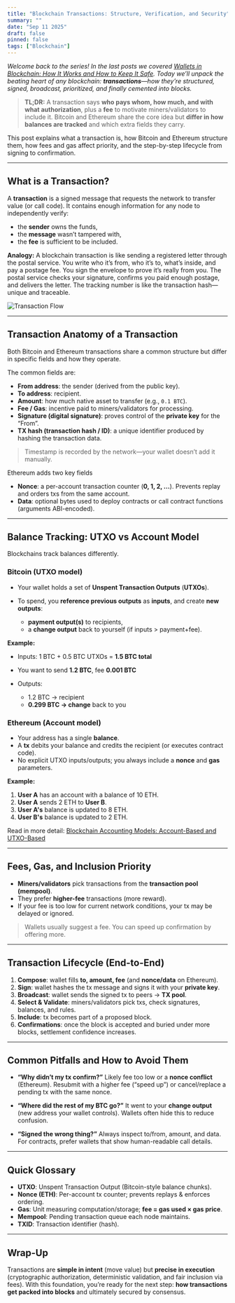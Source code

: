 ```yaml
---
title: "Blockchain Transactions: Structure, Verification, and Security"
summary: ""
date: "Sep 11 2025"
draft: false
pinned: false
tags: ["Blockchain"]
---
```


*Welcome back to the series! In the last posts we covered [Wallets in Blockchain: How It Works and How to Keep It Safe](/blog/blockchain-and-ethereum-fundamentals/04-wallets-in-blockchain-how-it-works-and-how-to-keep-it-safe). Today we’ll unpack the beating heart of any blockchain: **transactions**—how they’re structured, signed, broadcast, prioritized, and finally cemented into blocks.*

> **TL;DR:** A transaction says **who pays whom, how much, and with what authorization**, plus a **fee** to motivate miners/validators to include it. Bitcoin and Ethereum share the core idea but **differ in how balances are tracked** and which extra fields they carry.

This post explains what a transaction is, how Bitcoin and Ethereum structure them, how fees and gas affect priority, and the step-by-step lifecycle from signing to confirmation.

---

## What is a Transaction?

A **transaction** is a signed message that requests the network to transfer value (or call code). It contains enough information for any node to independently verify:

* the **sender** owns the funds,
* the **message** wasn’t tampered with,
* the **fee** is sufficient to be included.

**Analogy:** 
A blockchain transaction is like sending a registered letter through the postal service. You write who it’s from, who it’s to, what’s inside, and pay a postage fee. You sign the envelope to prove it’s really from you. The postal service checks your signature, confirms you paid enough postage, and delivers the letter. The tracking number is like the transaction hash—unique and traceable.

![Transaction Flow](Gemini_Generated_Image_exz0kyexz0kyexz0.avif)

---

## Transaction Anatomy of a Transaction

Both Bitcoin and Ethereum transactions share a common structure but differ in specific fields and how they operate.

The common fields are:

* **From address**: the sender (derived from the public key).
* **To address**: recipient.
* **Amount**: how much native asset to transfer (e.g., `0.1 BTC`).
* **Fee / Gas**: incentive paid to miners/validators for processing.
* **Signature (digital signature)**: proves control of the **private key** for the “From”.
* **TX hash (transaction hash / ID)**: a unique identifier produced by hashing the transaction data.

> Timestamp is recorded by the network—your wallet doesn’t add it manually.

Ethereum adds two key fields

* **Nonce**: a per-account transaction counter (**0, 1, 2, …**). Prevents replay and orders txs from the same account.
* **Data**: optional bytes used to deploy contracts or call contract functions (arguments ABI-encoded).


---

## Balance Tracking: UTXO vs Account Model

Blockchains track balances differently.

### Bitcoin (UTXO model)

* Your wallet holds a set of **Unspent Transaction Outputs** (**UTXOs**).
* To spend, you **reference previous outputs** as **inputs**, and create **new outputs**:

  * **payment output(s)** to recipients,
  * a **change output** back to yourself (if inputs > payment+fee).

**Example:**

* Inputs: 1 BTC + 0.5 BTC UTXOs = **1.5 BTC total**
* You want to send **1.2 BTC**, fee **0.001 BTC**
* Outputs:

  * 1.2 BTC → recipient
  * **0.299 BTC → change** back to you


### Ethereum (Account model)

* Your address has a single **balance**.
* A **tx** debits your balance and credits the recipient (or executes contract code).
* No explicit UTXO inputs/outputs; you always include a **nonce** and **gas** parameters.

**Example:**
1. **User A** has an account with a balance of 10 ETH.
2. **User A** sends 2 ETH to **User B**.
3. **User A's** balance is updated to 8 ETH.
4. **User B's** balance is updated to 2 ETH.

Read in more detail: [Blockchain Accounting Models: Account-Based and UTXO-Based](/blog/blockchain-and-ethereum-fundamentals/01-blockchain-accounting-models-account-based-and-utxo-based)

---

## Fees, Gas, and Inclusion Priority

* **Miners/validators** pick transactions from the **transaction pool (mempool)**.
* They prefer **higher-fee** transactions (more reward).
* If your fee is too low for current network conditions, your tx may be delayed or ignored.

> Wallets usually suggest a fee. You can speed up confirmation by offering more.


---

## Transaction Lifecycle (End-to-End)

1. **Compose**: wallet fills **to, amount, fee** (and **nonce/data** on Ethereum).
2. **Sign**: wallet hashes the tx message and signs it with your **private key**.
3. **Broadcast**: wallet sends the signed tx to peers → **TX pool**.
4. **Select & Validate**: miners/validators pick txs, check signatures, balances, and rules.
5. **Include**: tx becomes part of a proposed block.
6. **Confirmations**: once the block is accepted and buried under more blocks, settlement confidence increases.



---

## Common Pitfalls and How to Avoid Them

* **“Why didn’t my tx confirm?”**
  Likely fee too low or a **nonce conflict** (Ethereum). Resubmit with a higher fee (“speed up”) or cancel/replace a pending tx with the same nonce.

* **“Where did the rest of my BTC go?”**
  It went to your **change output** (new address your wallet controls). Wallets often hide this to reduce confusion.

* **“Signed the wrong thing?”**
  Always inspect to/from, amount, and data. For contracts, prefer wallets that show human-readable call details.

---

## Quick Glossary

* **UTXO**: Unspent Transaction Output (Bitcoin-style balance chunks).
* **Nonce (ETH)**: Per-account tx counter; prevents replays & enforces ordering.
* **Gas**: Unit measuring computation/storage; **fee = gas used × gas price**.
* **Mempool**: Pending transaction queue each node maintains.
* **TXID**: Transaction identifier (hash).

---

## Wrap-Up

Transactions are **simple in intent** (move value) but **precise in execution** (cryptographic authorization, deterministic validation, and fair inclusion via fees). With this foundation, you’re ready for the next step: **how transactions get packed into blocks** and ultimately secured by consensus.

